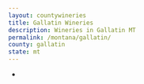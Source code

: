 ```yaml
---
layout: countywineries
title: Gallatin Wineries
description: Wineries in Gallatin MT
permalink: /montana/gallatin/
county: gallatin
state: mt
---
```

-
